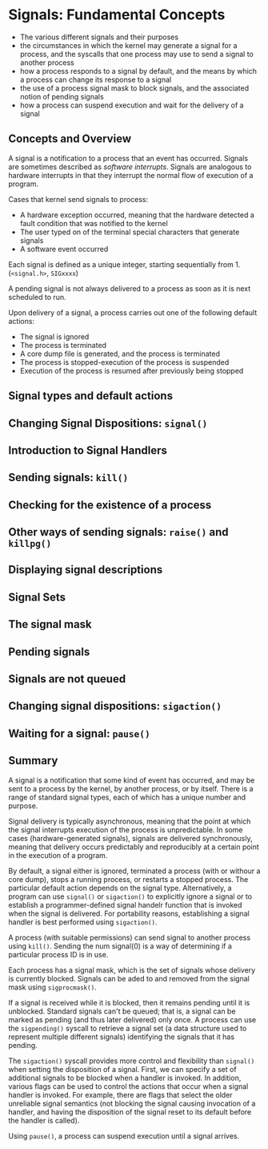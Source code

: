 # Signals: Fundamental Concepts

- The various different signals and their purposes
- the circumstances in which the kernel may generate a signal for a process, and the syscalls that one process may use to send a signal to another process
- how a process responds to a signal by default, and the means by which a process can change its response to a signal
- the use of a process signal mask to block signals, and the associated notion of pending signals
- how a process can suspend execution and wait for the delivery of a signal

## Concepts and Overview

A signal is a notification to a process that an event has occurred. Signals are sometimes described as _software interrupts_. Signals are analogous to hardware interrupts in that they interrupt the normal flow of execution of a program.

Cases that kernel send signals to process:

- A hardware exception occurred, meaning that the hardware detected a fault condition that was notified to the kernel
- The user typed on of the terminal special characters that generate signals
- A software event occurred

Each signal is defined as a unique integer, starting sequentially from 1. (`<signal.h>`, `SIGxxxx`)

A pending signal is not always delivered to a process as soon as it is next scheduled to run.

Upon delivery of a signal, a process carries out one of the following default actions:

- The signal is ignored
- The process is terminated
- A core dump file is generated, and the process is terminated
- The process is stopped-execution of the process is suspended
- Execution of the process is resumed after previously being stopped

## Signal types and default actions

## Changing Signal Dispositions: `signal()`

## Introduction to Signal Handlers

## Sending signals: `kill()`

## Checking for the existence of a process

## Other ways of sending signals: `raise()` and `killpg()`

## Displaying signal descriptions

## Signal Sets

## The signal mask

## Pending signals

## Signals are not queued

## Changing signal dispositions: `sigaction()`

## Waiting for a signal: `pause()`

## Summary

A signal is a notification that some kind of event has occurred, and may be sent to a process by the kernel, by another process, or by itself. There is a range of standard signal types, each of which has a unique number and purpose.

Signal delivery is typically asynchronous, meaning that the point at which the signal interrupts execution of the process is unpredictable. In some cases (hardware-generated signals), signals are delivered synchronously, meaning that delivery occurs predictably and reproducibly at a certain point in the execution of a program.

By default, a signal either is ignored, terminated a process (with or withour a core dump), stops a running process, or restarts a stopped process. The particular default action depends on the signal type. Alternatively, a program can use `signal()` or `sigaction()` to explicitly ignore a signal or to establish a programmer-defined signal handelr function that is invoked when the signal is delivered. For portability reasons, establishing a signal handler is best performed using `sigaction()`.

A process (with suitable permissions) can send signal to another process using `kill()`. Sending the num signal(0) is a way of determining if a particular process ID is in use.

Each process has a signal mask, which is the set of signals whose delivery is currently blocked. Signals can be aded to and removed from the signal mask using `sigprocmask()`.

If a signal is received while it is blocked, then it remains pending until it is unblocked. Standard signals can't be queued; that is, a signal can be marked as pending (and thus later delivered) only once. A process can use the `sigpending()` syscall to retrieve a signal set (a data structure used to represent multiple different signals) identifying the signals that it has pending.

The `sigaction()` syscall provides more control and flexibility than `signal()` when setting the disposition of a signal. First, we can specify a set of additional signals to be blocked when a handler is invoked. In addition, various flags can be used to control the actions that occur when a signal handler is invoked. For example, there are flags that select the older unreliable signal semantics (not blocking the signal causing invocation of a handler, and having the disposition of the signal reset to its default before the handler is called).

Using `pause()`, a process can suspend execution until a signal arrives.
